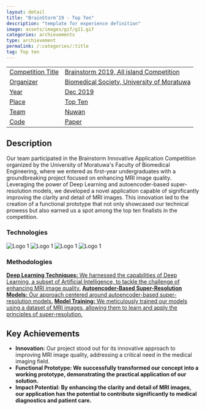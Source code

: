 ```yaml
---
layout: detail
title: "BrainStorm'19 - Top Ten"
description: "template for experience definition"
image: assets/images/gif/g11.gif
categories: archievements
type: archievement
permalink: /:categories/:title
tag: Top ten
---
```


<div id="main">
	<section id="one">
        <div class="inner no-padding" >
            <div class="table-container">
            <table>
                <tr>
                    <td class="first-column"><a href="#" class="button special small disable">Competition Title</a></td>
                    <td class="second-column"><a href="#" class="button small disable">Brainstorm 2019, All island Competition</a></td>
                </tr>
                <tr>
                    <td class="first-column"><a href="#" class="button special small disable">Organizer</a></td>
                    <td class="second-column"><a href="#" class="button small disable">Biomedical Society, University of Moratuwa</a></td>
                </tr>
                <tr>
                    <td class="first-column"><a href="#" class="button special small disable">Year</a></td>
                    <td class="second-column"><a href="#" class="button small disable">Dec 2019</a></td>
                </tr>
                <tr>
                    <td class="first-column"><a href="#" class="button special small disable">Place</a></td>
                    <td class="second-column"><a href="#" class="button small disable">Top Ten</a></td>
                </tr>
                <tr>
                    <td class="first-column"><a href="#" class="button special small disable">Team</a></td>
                    <td class="second-column"><a href="#" class="button small disable">Nuwan</a></td>
                </tr>
                <tr>
                    <td class="first-column"><a href="#" class="button special small disable"><i class="fab fa-github"></i>Code</a></td>
                    <td class="second-column"><a href="#" class="button special small disable"><i class="fa-solid fa-file-pdf"></i>Paper</a></td>
                </tr>
            </table>
            </div>
        </div>
    </section>
	<section id='second'>
		<div class="inner no-padding">
			<div>
				<h2>Description</h2>
				<p> Our team participated in the Brainstorm Innovative Application Competition organized by the University of Moratuwa's Faculty of Biomedical Engineering, where we entered as first-year undergraduates with a groundbreaking project focused on enhancing MRI image quality. Leveraging the power of Deep Learning and autoencoder-based super-resolution models, we developed a novel application capable of significantly improving the clarity and detail of MRI images. This innovation led to the creation of a functional prototype that not only showcased our technical prowess but also earned us a spot among the top ten finalists in the competition. </p>
			</div>
			<div class="row">
				<div class="6u 12u$(small)">
					<h3>Technologies</h3>
					<div class='logos-container'>
						<img src="{% link assets/images/logos/python.png %}" alt="Logo 1" class="logos">
						<img src="{% link assets/images/logos/django.png %}" alt="Logo 1" class="logos">
						<img src="{% link assets/images/logos/keras.png %}" alt="Logo 1" class="logos">
						<img src="{% link assets/images/logos/tensorflow.png %}" alt="Logo 1" class="logos">
					</div>
				</div>
				<div class="6u$ 12u$(small) ">
					<h3>Methodologies</h3>
					<p>
                        <a href="#" class="button small disable"><b>Deep Learning Techniques:</b> We harnessed the capabilities of Deep Learning, a subset of Artificial Intelligence, to tackle the challenge of enhancing MRI image quality.</a>
                        <a href="#" class="button small disable"><b>Autoencoder-Based Super-Resolution Models:</b> Our approach centered around autoencoder-based super-resolution models.</a>
                        <a href="#" class="button small disable"><b>Model Training:</b> We meticulously trained our models using a dataset of MRI images, allowing them to learn and apply the principles of super-resolution.</a>
                    </p>
				</div>
			</div>
		</div>
	</section>
	<section id='third'>
		<div class="inner no-padding">
			<div>
				<h2>Key Achievements</h2>
                <ul class='fa-ul'>
                    <li><i class="fa-li fa fa-check-square"></i><b>Innovation:</b> Our project stood out for its innovative approach to improving MRI image quality, addressing a critical need in the medical imaging field.</li>
                    <li><i class="fa-li fa fa-check-square"></i><b>Functional Prototype: We successfully transformed our concept into a working prototype, demonstrating the practical application of our solution.</b></li>
                    <li><i class="fa-li fa fa-check-square"></i><b>Impact Potential: By enhancing the clarity and detail of MRI images, our application has the potential to contribute significantly to medical diagnostics and patient care.</b> </li>
                </ul>
			</div>
		</div>
	</section>
</div>

